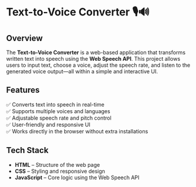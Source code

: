 # Text-to-Voice Converter 🎙️🔊

## Overview  
The **Text-to-Voice Converter** is a web-based application that transforms written text into speech using the **Web Speech API**. This project allows users to input text, choose a voice, adjust the speech rate, and listen to the generated voice output—all within a simple and interactive UI.  

## Features  
✅ Converts text into speech in real-time  
✅ Supports multiple voices and languages  
✅ Adjustable speech rate and pitch control  
✅ User-friendly and responsive UI  
✅ Works directly in the browser without extra installations  

## Tech Stack  
- **HTML** – Structure of the web page  
- **CSS** – Styling and responsive design  
- **JavaScript** – Core logic using the Web Speech API  

